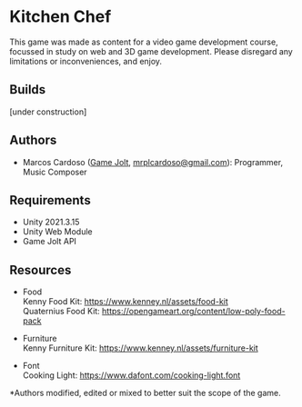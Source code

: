 # Kitchen Chef
This game was made as content for a video game development course, focussed in study on web and 3D game development. 
Please disregard any limitations or inconveniences, and enjoy.

## Builds
[under construction]

## Authors
* Marcos Cardoso ([Game Jolt](https://gamejolt.com/@marcoscardoso1_b064/games), mrplcardoso@gmail.com): Programmer, Music Composer

## Requirements
* Unity 2021.3.15  
* Unity Web Module  
* Game Jolt API

## Resources
* Food  
  Kenny Food Kit: https://www.kenney.nl/assets/food-kit  
  Quaternius Food Kit: https://opengameart.org/content/low-poly-food-pack  
 
* Furniture  
  Kenny Furniture Kit: https://www.kenney.nl/assets/furniture-kit  

* Font  
  Cooking Light: https://www.dafont.com/cooking-light.font  
  

*Authors modified, edited or mixed to better suit the scope of the game.
